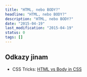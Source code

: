 ```yaml
---
title: "HTML, nebo BODY?"
headline: "HTML, nebo BODY?"
description: "HTML, nebo BODY?"
date: "2015-04-19"
last_modification: "2015-04-19"
status: 0
tags: []
---
```


## Odkazy jinam

  - CSS Tricks: [HTML vs Body in CSS](https://css-tricks.com/html-vs-body-in-css/)